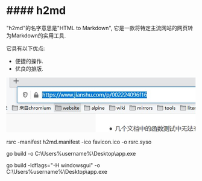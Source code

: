 # #### h2md
"h2md"的名字意思是"HTML to Markdown", 它是一款将特定主流网站的网页转为Markdown的实用工具. 

它具有以下优点:

- 便捷的操作.
- 优良的排版.





![](img/copy_url.jpg)





rsrc -manifest h2md.manifest -ico favicon.ico -o rsrc.syso

go build -o C:\Users\%username%\Desktop\app.exe

go build -ldflags="-H windowsgui" -o C:\Users\%username%\Desktop\app.exe

